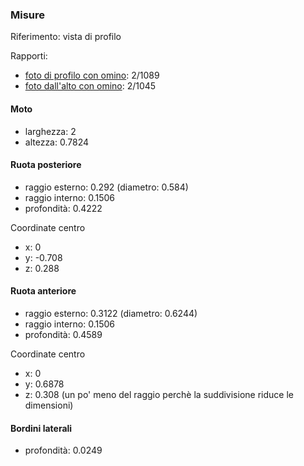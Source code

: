 ### Misure

Riferimento: vista di profilo

Rapporti:

* [foto di profilo con omino](http://www.turbosquid.com/HDView/index.cfm/ID/578347/r/3/i/6): 2/1089
* [foto dall'alto con omino](http://collider.com/wp-content/uploads/concept-artwork-Tron-Legacy-7.jpg): 2/1045

#### Moto

* larghezza: 2
* altezza: 0.7824

#### Ruota posteriore

* raggio esterno: 0.292 (diametro: 0.584)
* raggio interno: 0.1506
* profondità: 0.4222

Coordinate centro

* x: 0
* y: -0.708
* z: 0.288

#### Ruota anteriore

* raggio esterno: 0.3122 (diametro: 0.6244)
* raggio interno: 0.1506
* profondità: 0.4589

Coordinate centro

* x: 0
* y: 0.6878
* z: 0.308 (un po' meno del raggio perchè la suddivisione riduce le dimensioni)

#### Bordini laterali

* profondità: 0.0249